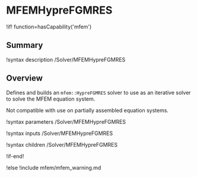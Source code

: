 # MFEMHypreFGMRES

!if! function=hasCapability('mfem')

## Summary

!syntax description /Solver/MFEMHypreFGMRES

## Overview

Defines and builds an `mfem::HypreFGMRES` solver to use as an iterative solver to solve the MFEM equation system.

Not compatible with use on partially assembled equation systems.

!syntax parameters /Solver/MFEMHypreFGMRES

!syntax inputs /Solver/MFEMHypreFGMRES

!syntax children /Solver/MFEMHypreFGMRES

!if-end!

!else
!include mfem/mfem_warning.md
